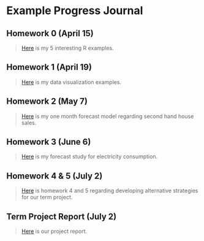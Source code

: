 # Example Progress Journal

## Homework 0 (April 15)

>[Here](files/IE360_Spring21_Homework0.html) is my 5 interesting R examples.


## Homework 1 (April 19)

>[Here](files/hw1.html) is my data visualization examples.


## Homework 2 (May 7)

>[Here](files/hw2.html) is my one month forecast model regarding second hand house sales.

## Homework 3 (June 6)

>[Here](files/hw3.html) is my forecast study for electricity consumption.

## Homework 4 & 5 (July 2)

>[Here](files/HW-4-and-5.html) is homework 4 and 5 regarding developing alternative strategies for our term project. 

## Term Project Report (July 2)

>[Here](files/Project-Rmd.html) is our project report.